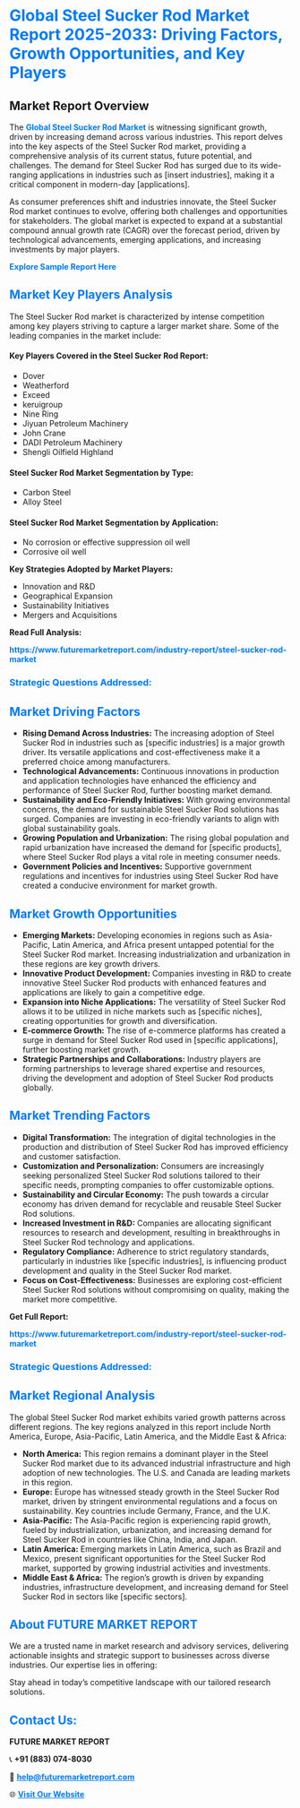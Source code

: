 <h1 style="color: #007BFF;">Global Steel Sucker Rod Market Report 2025-2033: Driving Factors, Growth Opportunities, and Key Players</h1>

<section id="overview">
<h2>Market Report Overview</h2>
<p>The <a href="https://www.futuremarketreport.com/industry-report/steel-sucker-rod-market" style="color: #007BFF; text-decoration: none;"><strong>Global Steel Sucker Rod Market</strong></a> is witnessing significant growth, driven by increasing demand across various industries. This report delves into the key aspects of the Steel Sucker Rod market, providing a comprehensive analysis of its current status, future potential, and challenges. The demand for Steel Sucker Rod has surged due to its wide-ranging applications in industries such as [insert industries], making it a critical component in modern-day [applications].</p>
<p>As consumer preferences shift and industries innovate, the Steel Sucker Rod market continues to evolve, offering both challenges and opportunities for stakeholders. The global market is expected to expand at a substantial compound annual growth rate (CAGR) over the forecast period, driven by technological advancements, emerging applications, and increasing investments by major players.</p>
</section>

<section id="overview">
<p><a href="https://www.futuremarketreport.com/request-sample/reportId=42789" style="color: #007BFF; text-decoration: none;"><strong>Explore Sample Report Here</strong></a></p>
</section>

<section id="key-players">
<h2 style="color: #007BFF;">Market Key Players Analysis</h2>
<p>The Steel Sucker Rod market is characterized by intense competition among key players striving to capture a larger market share. Some of the leading companies in the market include:</p>
<h4>Key Players Covered in the Steel Sucker Rod Report:</h4>
<ul><li>Dover</li><li>Weatherford</li><li>Exceed</li><li>keruigroup</li><li>Nine Ring</li><li>Jiyuan Petroleum Machinery</li><li>John Crane</li><li>DADI Petroleum Machinery</li><li>Shengli Oilfield Highland</li></ul>
<h4>Steel Sucker Rod Market Segmentation by Type:</h4>
<ul><li>Carbon Steel</li><li>Alloy Steel</li></ul>

<h4>Steel Sucker Rod Market Segmentation by Application:</h4>
<ul><li>No corrosion or effective suppression oil well</li><li>Corrosive oil well</li></ul>
<p><strong>Key Strategies Adopted by Market Players:</strong></p>
<ul>
<li>Innovation and R&D</li>
<li>Geographical Expansion</li>
<li>Sustainability Initiatives</li>
<li>Mergers and Acquisitions</li>
</ul>
</section>

<section>
<p><strong>Read Full Analysis: </strong></p><a href="https://www.futuremarketreport.com/industry-report/steel-sucker-rod-market" style="color: #007BFF; text-decoration: none;"><strong>https://www.futuremarketreport.com/industry-report/steel-sucker-rod-market</strong></a>
<h3 style="color: #007BFF;">Strategic Questions Addressed:</h3>
</section>

<section id="driving-factors">
<h2 style="color: #007BFF;">Market Driving Factors</h2>
<ul>
<li><strong>Rising Demand Across Industries:</strong> The increasing adoption of Steel Sucker Rod in industries such as [specific industries] is a major growth driver. Its versatile applications and cost-effectiveness make it a preferred choice among manufacturers.</li>
<li><strong>Technological Advancements:</strong> Continuous innovations in production and application technologies have enhanced the efficiency and performance of Steel Sucker Rod, further boosting market demand.</li>
<li><strong>Sustainability and Eco-Friendly Initiatives:</strong> With growing environmental concerns, the demand for sustainable Steel Sucker Rod solutions has surged. Companies are investing in eco-friendly variants to align with global sustainability goals.</li>
<li><strong>Growing Population and Urbanization:</strong> The rising global population and rapid urbanization have increased the demand for [specific products], where Steel Sucker Rod plays a vital role in meeting consumer needs.</li>
<li><strong>Government Policies and Incentives:</strong> Supportive government regulations and incentives for industries using Steel Sucker Rod have created a conducive environment for market growth.</li>
</ul>
</section>

<section id="growth-opportunities">
<h2 style="color: #007BFF;">Market Growth Opportunities</h2>
<ul>
<li><strong>Emerging Markets:</strong> Developing economies in regions such as Asia-Pacific, Latin America, and Africa present untapped potential for the Steel Sucker Rod market. Increasing industrialization and urbanization in these regions are key growth drivers.</li>
<li><strong>Innovative Product Development:</strong> Companies investing in R&D to create innovative Steel Sucker Rod products with enhanced features and applications are likely to gain a competitive edge.</li>
<li><strong>Expansion into Niche Applications:</strong> The versatility of Steel Sucker Rod allows it to be utilized in niche markets such as [specific niches], creating opportunities for growth and diversification.</li>
<li><strong>E-commerce Growth:</strong> The rise of e-commerce platforms has created a surge in demand for Steel Sucker Rod used in [specific applications], further boosting market growth.</li>
<li><strong>Strategic Partnerships and Collaborations:</strong> Industry players are forming partnerships to leverage shared expertise and resources, driving the development and adoption of Steel Sucker Rod products globally.</li>
</ul>
</section>

<section id="trending-factors">
<h2 style="color: #007BFF;">Market Trending Factors</h2>
<ul>
<li><strong>Digital Transformation:</strong> The integration of digital technologies in the production and distribution of Steel Sucker Rod has improved efficiency and customer satisfaction.</li>
<li><strong>Customization and Personalization:</strong> Consumers are increasingly seeking personalized Steel Sucker Rod solutions tailored to their specific needs, prompting companies to offer customizable options.</li>
<li><strong>Sustainability and Circular Economy:</strong> The push towards a circular economy has driven demand for recyclable and reusable Steel Sucker Rod solutions.</li>
<li><strong>Increased Investment in R&D:</strong> Companies are allocating significant resources to research and development, resulting in breakthroughs in Steel Sucker Rod technology and applications.</li>
<li><strong>Regulatory Compliance:</strong> Adherence to strict regulatory standards, particularly in industries like [specific industries], is influencing product development and quality in the Steel Sucker Rod market.</li>
<li><strong>Focus on Cost-Effectiveness:</strong> Businesses are exploring cost-efficient Steel Sucker Rod solutions without compromising on quality, making the market more competitive.</li>
</ul>
</section>

<section>
<p><strong>Get Full Report: </strong></p><a href="https://www.futuremarketreport.com/industry-report/steel-sucker-rod-market" style="color: #007BFF; text-decoration: none;"><strong>https://www.futuremarketreport.com/industry-report/steel-sucker-rod-market</strong></a>
<h3 style="color: #007BFF;">Strategic Questions Addressed:</h3>
</section>


<section id="regional-analysis">
<h2 style="color: #007BFF;">Market Regional Analysis</h2>
<p>The global Steel Sucker Rod market exhibits varied growth patterns across different regions. The key regions analyzed in this report include North America, Europe, Asia-Pacific, Latin America, and the Middle East & Africa:</p>
<ul>
<li><strong>North America:</strong> This region remains a dominant player in the Steel Sucker Rod market due to its advanced industrial infrastructure and high adoption of new technologies. The U.S. and Canada are leading markets in this region.</li>
<li><strong>Europe:</strong> Europe has witnessed steady growth in the Steel Sucker Rod market, driven by stringent environmental regulations and a focus on sustainability. Key countries include Germany, France, and the U.K.</li>
<li><strong>Asia-Pacific:</strong> The Asia-Pacific region is experiencing rapid growth, fueled by industrialization, urbanization, and increasing demand for Steel Sucker Rod in countries like China, India, and Japan.</li>
<li><strong>Latin America:</strong> Emerging markets in Latin America, such as Brazil and Mexico, present significant opportunities for the Steel Sucker Rod market, supported by growing industrial activities and investments.</li>
<li><strong>Middle East & Africa:</strong> The region’s growth is driven by expanding industries, infrastructure development, and increasing demand for Steel Sucker Rod in sectors like [specific sectors].</li>
</ul>
</section>

<footer>
<h2 style="color: #007BFF;">About FUTURE MARKET REPORT</h2>
<p>We are a trusted name in market research and advisory services, delivering actionable insights and strategic support to businesses across diverse industries. Our expertise lies in offering:</p>

<p>Stay ahead in today’s competitive landscape with our tailored research solutions.</p>

<h2 style="color: #007BFF;">Contact Us:</h2>
<p><strong>FUTURE MARKET REPORT</strong></p>
<p>📞 <strong>+91 (883) 074-8030</strong></p>
<p>📧 <strong><a href="mailto:help@futuremarketreport.com" style="color: #007BFF;">help@futuremarketreport.com</a></strong></p>
<p>🌐 <strong><a href="https://www.futuremarketreport.com/" style="color: #007BFF;">Visit Our Website</a></strong></p>
</footer>